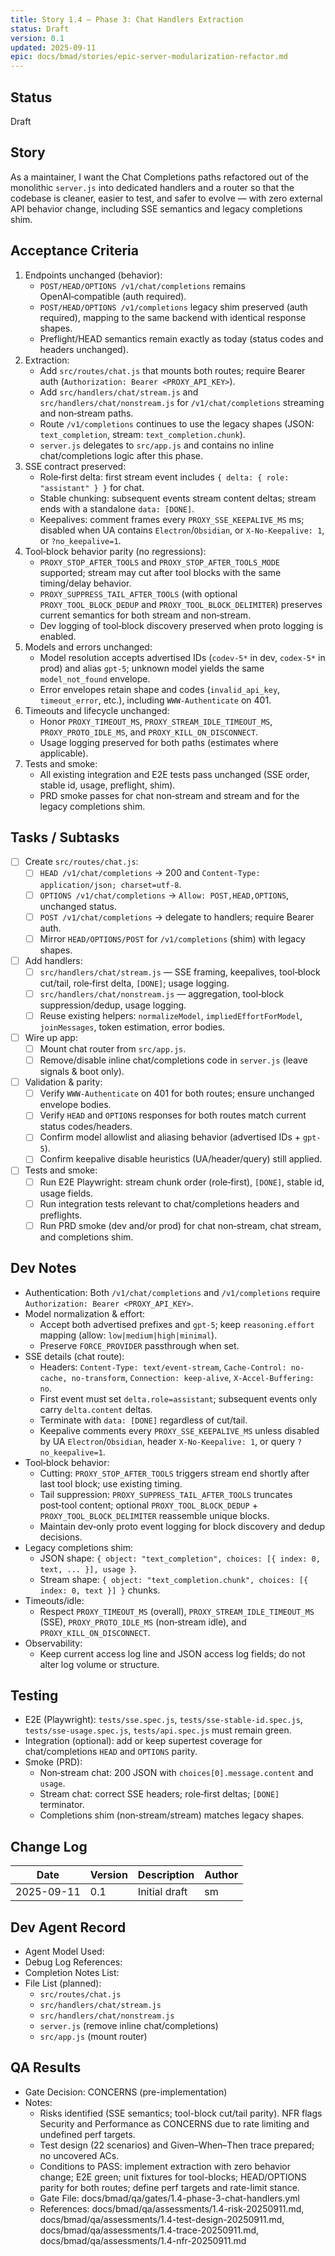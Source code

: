 ```yaml
---
title: Story 1.4 — Phase 3: Chat Handlers Extraction
status: Draft
version: 0.1
updated: 2025-09-11
epic: docs/bmad/stories/epic-server-modularization-refactor.md
---
```


## Status

Draft

## Story

As a maintainer, I want the Chat Completions paths refactored out of the monolithic `server.js` into dedicated handlers and a router so that the codebase is cleaner, easier to test, and safer to evolve — with zero external API behavior change, including SSE semantics and legacy completions shim.

## Acceptance Criteria

1. Endpoints unchanged (behavior):
   - `POST/HEAD/OPTIONS /v1/chat/completions` remains OpenAI‑compatible (auth required).
   - `POST/HEAD/OPTIONS /v1/completions` legacy shim preserved (auth required), mapping to the same backend with identical response shapes.
   - Preflight/HEAD semantics remain exactly as today (status codes and headers unchanged).
2. Extraction:
   - Add `src/routes/chat.js` that mounts both routes; require Bearer auth (`Authorization: Bearer <PROXY_API_KEY>`).
   - Add `src/handlers/chat/stream.js` and `src/handlers/chat/nonstream.js` for `/v1/chat/completions` streaming and non‑stream paths.
   - Route `/v1/completions` continues to use the legacy shapes (JSON: `text_completion`, stream: `text_completion.chunk`).
   - `server.js` delegates to `src/app.js` and contains no inline chat/completions logic after this phase.
3. SSE contract preserved:
   - Role‑first delta: first stream event includes `{ delta: { role: "assistant" } }` for chat.
   - Stable chunking: subsequent events stream content deltas; stream ends with a standalone `data: [DONE]`.
   - Keepalives: comment frames every `PROXY_SSE_KEEPALIVE_MS` ms; disabled when UA contains `Electron`/`Obsidian`, or `X-No-Keepalive: 1`, or `?no_keepalive=1`.
4. Tool‑block behavior parity (no regressions):
   - `PROXY_STOP_AFTER_TOOLS` and `PROXY_STOP_AFTER_TOOLS_MODE` supported; stream may cut after tool blocks with the same timing/delay behavior.
   - `PROXY_SUPPRESS_TAIL_AFTER_TOOLS` (with optional `PROXY_TOOL_BLOCK_DEDUP` and `PROXY_TOOL_BLOCK_DELIMITER`) preserves current semantics for both stream and non‑stream.
   - Dev logging of tool‑block discovery preserved when proto logging is enabled.
5. Models and errors unchanged:
   - Model resolution accepts advertised IDs (`codev-5*` in dev, `codex-5*` in prod) and alias `gpt-5`; unknown model yields the same `model_not_found` envelope.
   - Error envelopes retain shape and codes (`invalid_api_key`, `timeout_error`, etc.), including `WWW‑Authenticate` on 401.
6. Timeouts and lifecycle unchanged:
   - Honor `PROXY_TIMEOUT_MS`, `PROXY_STREAM_IDLE_TIMEOUT_MS`, `PROXY_PROTO_IDLE_MS`, and `PROXY_KILL_ON_DISCONNECT`.
   - Usage logging preserved for both paths (estimates where applicable).
7. Tests and smoke:
   - All existing integration and E2E tests pass unchanged (SSE order, stable id, usage, preflight, shim).
   - PRD smoke passes for chat non‑stream and stream and for the legacy completions shim.

## Tasks / Subtasks

- [ ] Create `src/routes/chat.js`:
  - [ ] `HEAD /v1/chat/completions` → 200 and `Content-Type: application/json; charset=utf-8`.
  - [ ] `OPTIONS /v1/chat/completions` → `Allow: POST,HEAD,OPTIONS`, unchanged status.
  - [ ] `POST /v1/chat/completions` → delegate to handlers; require Bearer auth.
  - [ ] Mirror `HEAD/OPTIONS/POST` for `/v1/completions` (shim) with legacy shapes.

- [ ] Add handlers:
  - [ ] `src/handlers/chat/stream.js` — SSE framing, keepalives, tool‑block cut/tail, role‑first delta, `[DONE]`; usage logging.
  - [ ] `src/handlers/chat/nonstream.js` — aggregation, tool‑block suppression/dedup, usage logging.
  - [ ] Reuse existing helpers: `normalizeModel`, `impliedEffortForModel`, `joinMessages`, token estimation, error bodies.

- [ ] Wire up app:
  - [ ] Mount chat router from `src/app.js`.
  - [ ] Remove/disable inline chat/completions code in `server.js` (leave signals & boot only).

- [ ] Validation & parity:
  - [ ] Verify `WWW‑Authenticate` on 401 for both routes; ensure unchanged envelope bodies.
  - [ ] Verify `HEAD` and `OPTIONS` responses for both routes match current status codes/headers.
  - [ ] Confirm model allowlist and aliasing behavior (advertised IDs + `gpt-5`).
  - [ ] Confirm keepalive disable heuristics (UA/header/query) still applied.

- [ ] Tests and smoke:
  - [ ] Run E2E Playwright: stream chunk order (role‑first), `[DONE]`, stable id, usage fields.
  - [ ] Run integration tests relevant to chat/completions headers and preflights.
  - [ ] Run PRD smoke (dev and/or prod) for chat non‑stream, chat stream, and completions shim.

## Dev Notes

- Authentication: Both `/v1/chat/completions` and `/v1/completions` require `Authorization: Bearer <PROXY_API_KEY>`.
- Model normalization & effort:
  - Accept both advertised prefixes and `gpt-5`; keep `reasoning.effort` mapping (allow: `low|medium|high|minimal`).
  - Preserve `FORCE_PROVIDER` passthrough when set.
- SSE details (chat route):
  - Headers: `Content-Type: text/event-stream`, `Cache-Control: no-cache, no-transform`, `Connection: keep-alive`, `X-Accel-Buffering: no`.
  - First event must set `delta.role=assistant`; subsequent events only carry `delta.content` deltas.
  - Terminate with `data: [DONE]` regardless of cut/tail.
  - Keepalive comments every `PROXY_SSE_KEEPALIVE_MS` unless disabled by UA `Electron`/`Obsidian`, header `X-No-Keepalive: 1`, or query `?no_keepalive=1`.
- Tool‑block behavior:
  - Cutting: `PROXY_STOP_AFTER_TOOLS` triggers stream end shortly after last tool block; use existing timing.
  - Tail suppression: `PROXY_SUPPRESS_TAIL_AFTER_TOOLS` truncates post‑tool content; optional `PROXY_TOOL_BLOCK_DEDUP` + `PROXY_TOOL_BLOCK_DELIMITER` reassemble unique blocks.
  - Maintain dev‑only proto event logging for block discovery and dedup decisions.
- Legacy completions shim:
  - JSON shape: `{ object: "text_completion", choices: [{ index: 0, text, ... }], usage }`.
  - Stream shape: `{ object: "text_completion.chunk", choices: [{ index: 0, text }] }` chunks.
- Timeouts/idle:
  - Respect `PROXY_TIMEOUT_MS` (overall), `PROXY_STREAM_IDLE_TIMEOUT_MS` (SSE), `PROXY_PROTO_IDLE_MS` (non‑stream idle), and `PROXY_KILL_ON_DISCONNECT`.
- Observability:
  - Keep current access log line and JSON access log fields; do not alter log volume or structure.

## Testing

- E2E (Playwright): `tests/sse.spec.js`, `tests/sse-stable-id.spec.js`, `tests/sse-usage.spec.js`, `tests/api.spec.js` must remain green.
- Integration (optional): add or keep supertest coverage for chat/completions `HEAD` and `OPTIONS` parity.
- Smoke (PRD):
  - Non‑stream chat: 200 JSON with `choices[0].message.content` and `usage`.
  - Stream chat: correct SSE headers; role‑first deltas; `[DONE]` terminator.
  - Completions shim (non‑stream/stream) matches legacy shapes.

## Change Log

| Date       | Version | Description   | Author |
| ---------- | ------- | ------------- | ------ |
| 2025-09-11 | 0.1     | Initial draft | sm     |

## Dev Agent Record

- Agent Model Used:
- Debug Log References:
- Completion Notes List:
- File List (planned):
  - `src/routes/chat.js`
  - `src/handlers/chat/stream.js`
  - `src/handlers/chat/nonstream.js`
  - `server.js` (remove inline chat/completions)
  - `src/app.js` (mount router)

## QA Results

- Gate Decision: CONCERNS (pre-implementation)
- Notes:
  - Risks identified (SSE semantics; tool-block cut/tail parity). NFR flags Security and Performance as CONCERNS due to rate limiting and undefined perf targets.
  - Test design (22 scenarios) and Given–When–Then trace prepared; no uncovered ACs.
  - Conditions to PASS: implement extraction with zero behavior change; E2E green; unit fixtures for tool-blocks; HEAD/OPTIONS parity for both routes; define perf targets and rate-limit stance.
  - Gate File: docs/bmad/qa/gates/1.4-phase-3-chat-handlers.yml
  - References: docs/bmad/qa/assessments/1.4-risk-20250911.md, docs/bmad/qa/assessments/1.4-test-design-20250911.md, docs/bmad/qa/assessments/1.4-trace-20250911.md, docs/bmad/qa/assessments/1.4-nfr-20250911.md
